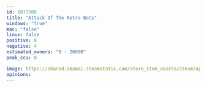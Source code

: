 ```yaml
---
id: 1077200
title: "Attack Of The Retro Bots"
windows: "true"
mac: "false"
linux: false
positive: 8
negative: 4
estimated_owners: "0 - 20000"
peak_ccu: 0

image: https://shared.akamai.steamstatic.com/store_item_assets/steam/apps/1077200/header.jpg?t=1572857749
opinions:
---
```

